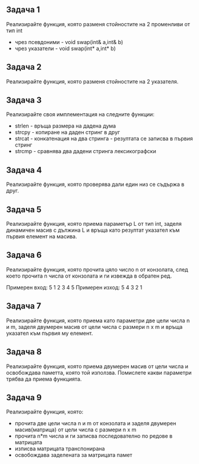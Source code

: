 ## Задача 1
 Реализирайте функция, която разменя стойностите на 2 променливи от тип int
 - чрез псевдоними - void swap(int& a,int& b)
 - чрез указатели - void swap(int* a,int* b)

## Задача 2
Реализирайте функция, която разменя стойностите на 2 указателя.

## Задача 3
Реализирайте своя имплементация на следните функции:
 - strlen - връща размера на дадена дума
 - strcpy - копиране на даден стринг в друг
 - strcat - конкатенация на два стринга - резултата се записва в първия стринг
 - strcmp - сравнява два дадени стринга лексикографски

## Задача 4
Реализирайте функция, която проверява дали един низ се съдържа в друг.

## Задача 5
Реализирайте функция, която приема параметър L от тип int, заделя динамичен масив с дължина L и връща като резултат указател към първия елемент на масива.

## Задача 6
Реализирайте функция, която прочита цяло число n от конзолата, след което прочита n числа от конзолата и ги извежда в обратен ред.

Примерен вход:
5
1 2 3 4 5
Примерен изход:
5 4 3 2 1

## Задача 7
Реализирайте функция, която приема като параметри две цели числа n и m, заделя двумерен масив от цели числа с размери n x m и връща указател към първия му елемент.
## Задача 8
Реализирайте функция, която приема двумерен масив от цели числа и освобождава паметта, която той използва. Помислете какви параметри трябва да приема функцията.
## Задача 9
Реализирайте функция, която:
 - прочита две цели числа n и m от конзолата и заделя двумерен масив(матрица) от цели числа с размери n x m
 - прочита n*m числа и ги записва последователно по редове в матрицата
 - изписва матрицата транспонирана 
 - освобождава заделената за матрицата памет
